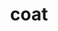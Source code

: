 ---
layout: smileys&emotion
title: coat
emoji: coat
permalink: 🧥.html
image: assets/img/3moji/coat.png
---